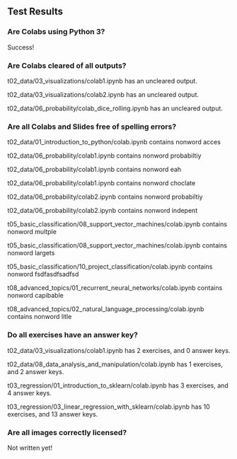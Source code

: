 ## Test Results

### Are Colabs using Python 3?
Success!

### Are Colabs cleared of all outputs?
t02_data/03_visualizations/colab1.ipynb has an uncleared output.

t02_data/03_visualizations/colab2.ipynb has an uncleared output.

t02_data/06_probability/colab_dice_rolling.ipynb has an uncleared output.

### Are all Colabs and Slides free of spelling errors?
t02_data/01_introduction_to_python/colab.ipynb contains nonword acces

t02_data/06_probability/colab1.ipynb contains nonword probabiltiy

t02_data/06_probability/colab1.ipynb contains nonword eah

t02_data/06_probability/colab1.ipynb contains nonword choclate

t02_data/06_probability/colab2.ipynb contains nonword probabiltiy

t02_data/06_probability/colab2.ipynb contains nonword indepent

t05_basic_classification/08_support_vector_machines/colab.ipynb contains nonword multple

t05_basic_classification/08_support_vector_machines/colab.ipynb contains nonword largets

t05_basic_classification/10_project_classification/colab.ipynb contains nonword fsdfasdfsadfsd

t08_advanced_topics/01_recurrent_neural_networks/colab.ipynb contains nonword capibable

t08_advanced_topics/02_natural_language_processing/colab.ipynb contains nonword litle

### Do all exercises have an answer key?
t02_data/03_visualizations/colab1.ipynb has 2 exercises, and 0 answer keys.

t02_data/08_data_analysis_and_manipulation/colab.ipynb has 1 exercises, and 2 answer keys.

t03_regression/01_introduction_to_sklearn/colab.ipynb has 3 exercises, and 4 answer keys.

t03_regression/03_linear_regression_with_sklearn/colab.ipynb has 10 exercises, and 13 answer keys.

### Are all images correctly licensed?
Not written yet!

